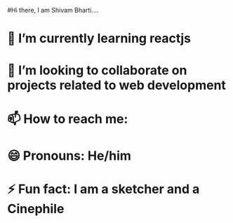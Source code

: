 #Hi there, I am Shivam Bharti....
# 🌱 I’m currently learning reactjs
# 👯 I’m looking to collaborate on projects related to web development
# 📫 How to reach me: 
# 😄 Pronouns: He/him
# ⚡ Fun fact: I am a sketcher and a Cinephile
